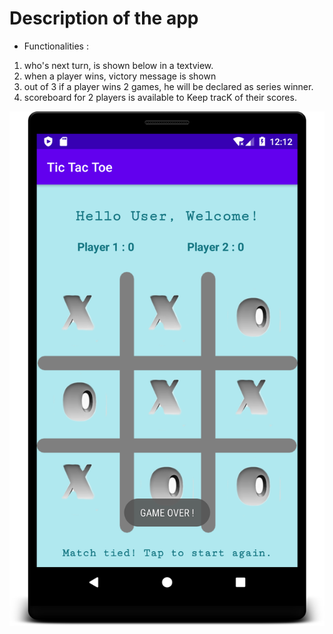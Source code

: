 # Description of the app

* Functionalities :
1. who's next turn, is shown below in a textview.
2. when a player wins, victory message is shown 
3. out of 3 if a player wins 2 games, he will be declared as series winner.
4. scoreboard for 2 players is available to Keep tracK of their scores.

<img src=".\screenshots\draw_match.png">